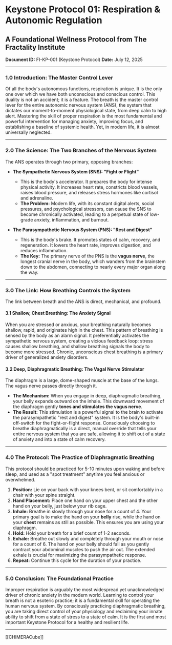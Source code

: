 # Keystone Protocol 01: Respiration & Autonomic Regulation
## A Foundational Wellness Protocol from The Fractality Institute
**Document ID:** FI-KP-001 (Keystone Protocol)
**Date:** July 12, 2025

---

### **1.0 Introduction: The Master Control Lever**

Of all the body's autonomous functions, respiration is unique. It is the only one over which we have both unconscious and conscious control. This duality is not an accident; it is a feature. The breath is the master control lever for the entire autonomic nervous system (ANS), the system that dictates our moment-to-moment physiological state, from deep calm to high alert. Mastering the skill of proper respiration is the most fundamental and powerful intervention for managing anxiety, improving focus, and establishing a baseline of systemic health. Yet, in modern life, it is almost universally neglected.

---

### **2.0 The Science: The Two Branches of the Nervous System**

The ANS operates through two primary, opposing branches:

* **The Sympathetic Nervous System (SNS): "Fight or Flight"**
    * This is the body's accelerator. It prepares the body for intense physical activity. It increases heart rate, constricts blood vessels, raises blood pressure, and releases stress hormones like cortisol and adrenaline.
    * **The Problem:** Modern life, with its constant digital alerts, social pressures, and psychological stressors, can cause the SNS to become chronically activated, leading to a perpetual state of low-grade anxiety, inflammation, and burnout.

* **The Parasympathetic Nervous System (PNS): "Rest and Digest"**
    * This is the body's brake. It promotes states of calm, recovery, and regeneration. It lowers the heart rate, improves digestion, and reduces inflammation.
    * **The Key:** The primary nerve of the PNS is the **vagus nerve**, the longest cranial nerve in the body, which wanders from the brainstem down to the abdomen, connecting to nearly every major organ along the way.

---

### **3.0 The Link: How Breathing Controls the System**

The link between breath and the ANS is direct, mechanical, and profound.

#### **3.1 Shallow, Chest Breathing: The Anxiety Signal**
When you are stressed or anxious, your breathing naturally becomes shallow, rapid, and originates high in the chest. This pattern of breathing is sensed by the body as an alarm signal. It preferentially activates the sympathetic nervous system, creating a vicious feedback loop: stress causes shallow breathing, and shallow breathing signals the body to become more stressed. Chronic, unconscious chest breathing is a primary driver of generalized anxiety disorders.

#### **3.2 Deep, Diaphragmatic Breathing: The Vagal Nerve Stimulator**
The diaphragm is a large, dome-shaped muscle at the base of the lungs. The vagus nerve passes directly through it.
* **The Mechanism:** When you engage in deep, diaphragmatic breathing, your belly expands outward on the inhale. This downward movement of the diaphragm gently **tones and stimulates the vagus nerve**.
* **The Result:** This stimulation is a powerful signal to the brain to activate the parasympathetic "rest and digest" system. It is the body's built-in off-switch for the fight-or-flight response. Consciously choosing to breathe diaphragmatically is a direct, manual override that tells your entire nervous system that you are safe, allowing it to shift out of a state of anxiety and into a state of calm recovery.

---

### **4.0 The Protocol: The Practice of Diaphragmatic Breathing**

This protocol should be practiced for 5-10 minutes upon waking and before sleep, and used as a "spot treatment" anytime you feel anxious or overwhelmed.

1.  **Position:** Lie on your back with your knees bent, or sit comfortably in a chair with your spine straight.
2.  **Hand Placement:** Place one hand on your upper chest and the other hand on your belly, just below your rib cage.
3.  **Inhale:** Breathe in slowly through your nose for a count of 4. Your primary goal is to make the hand on your **belly** rise, while the hand on your **chest** remains as still as possible. This ensures you are using your diaphragm.
4.  **Hold:** Hold your breath for a brief count of 1-2 seconds.
5.  **Exhale:** Breathe out slowly and completely through your mouth or nose for a count of 6. The hand on your belly should fall as you gently contract your abdominal muscles to push the air out. The extended exhale is crucial for maximizing the parasympathetic response.
6.  **Repeat:** Continue this cycle for the duration of your practice.

---

### **5.0 Conclusion: The Foundational Practice**

Improper respiration is arguably the most widespread yet unacknowledged driver of chronic anxiety in the modern world. Learning to control your breath is not a esoteric practice; it is a fundamental skill for operating the human nervous system. By consciously practicing diaphragmatic breathing, you are taking direct control of your physiology and reclaiming your innate ability to shift from a state of stress to a state of calm. It is the first and most important Keystone Protocol for a healthy and resilient life.


---
[[CHIMERACube]]

